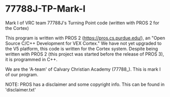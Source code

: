 # 77788J-TP-Mark-I
Mark I of VRC team 77788J's Turning Point code (written with PROS 2 for the Cortex)

This program is written with PROS 2 (https://pros.cs.purdue.edu/), an "Open Source C/C++ Development for VEX Cortex."
We have not yet upgraded to the V5 platform, this code is written for the Cortex system. Despite being written with PROS 2
(this project was started before the release of PROS 3), it is programmed in C++.

We are the 'A-team' of Calvary Christian Academy (77788_). This is mark I of our program.

NOTE: PROS has a disclaimer and some copyright info. This can be found in 'disclaimer.txt'
